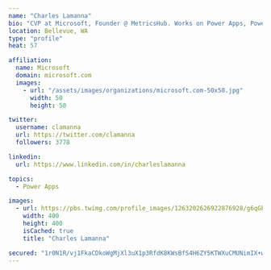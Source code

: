 ```yaml
---
name: "Charles Lamanna"
bio: "CVP at Microsoft, Founder @ MetricsHub. Works on Power Apps, Power Automate, Power Virtual Agent, Common Data Service and Dynamics 365."
location: Bellevue, WA
type: "profile"
heat: 57

affiliation:
  name: Microsoft
  domain: microsoft.com
  images:
    - url: "/assets/images/organizations/microsoft.com-50x50.jpg"
      width: 50
      height: 50

twitter:
  username: clamanna
  url: https://twitter.com/clamanna
  followers: 3778

linkedin:
  url: https://www.linkedin.com/in/charleslamanna

topics:
  - Power Apps

images:
  - url: https://pbs.twimg.com/profile_images/1263202626922876928/g6qGbHZ-_400x400.jpg
    width: 400
    height: 400
    isCached: true
    title: "Charles Lamanna"

secured: "1r0N1R/vj1FkaCDkoWgMjXl3uX1p3RfdK8KWsBfS4H6ZY5KTWXuCMUNimIX+wzmBNEj63IDEmhzxcipuDpUgq2fVnS3IOg/Imda6imhBi1xe3SYvdKbEsbJZi62UDScgC2mU3cb2cRkNNFX7fI089yuyJ6rV7fRLwyAXSlKtqIzYLiECzcyu5kGH0+hgbLHiBCmf5Dn0yfW4LNBfhbm3AILgW0A2IafNemylTQbFSnBSs+RR/e6dGHKYi9zmtxm8d6yUpcSLSxD6bgv4lPJhP6NEa7jcSXJhgHStbY9GIxUH2gWbbvGMWUa49JRMsHLYbNeYBm5Or2BqSwmCEp8nWrTz54VraMfXFpkXrJhSVf+/vb8O+NgQywug9J0D3ZGNgj6i8uXGfnPzqdE2F5Mmlbj1XF+IcHtlAp5XvI3ds7Q=;Hb/CGqrTr+v+FGFVp+SjKA=="
---
```


